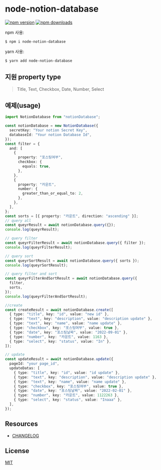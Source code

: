 # node-notion-database

[![npm version](https://img.shields.io/npm/v/node-notion-database.svg?style=flat-square)](https://www.npmjs.org/package/node-notion-database)
[![npm downloads](https://img.shields.io/npm/dm/node-notion-database.svg?style=flat-square)](http://npm-stat.com/charts.html?package=node-notion-database)

npm 사용:

```bash
$ npm i node-notion-database
```

yarn 사용:

```bash
$ yarn add node-notion-database
```

## 지원 property type

> Title, Text, Checkbox, Date, Number, Select

## 예제(usage)

```typescript
import NotionDatabase from "notionDatabase";

const notionDatabase = new NotionDatabase({
  secretKey: "Your notion Secret Key",
  databaseId: "Your notion Database Id",
});
const filter = {
  and: [
    {
      property: "포스팅여부",
      checkbox: {
        equals: true,
      },
    },
    {
      property: "카운트",
      number: {
        greater_than_or_equal_to: 2,
      },
    },
  ],
};
const sorts = [{ property: "카운트", direction: "ascending" }];
// query all
const queyrResult = await notionDatabase.query({});
console.log(queyrResult);

// query filter
const queyrFilterResult = await notionDatabase.query({ filter });
console.log(queyrFilterResult);

// query sort
const queyrSortResult = await notionDatabase.query({ sorts });
console.log(queyrSortResult);

// query filter and sort
const queyrFilterAndSortResult = await notionDatabase.query({
  filter,
  sorts,
});
console.log(queyrFilterAndSortResult);

//create
const createResult = await notionDatabase.create([
  { type: "title", key: "id", value: "new id" },
  { type: "text", key: "description", value: "description update" },
  { type: "text", key: "name", value: "name update" },
  { type: "checkbox", key: "포스팅여부", value: true },
  { type: "date", key: "포스팅날짜", value: "2022-09-01" },
  { type: "number", key: "카운트", value: 1163 },
  { type: "select", key: "status", value: "In" },
]);

// update
const updateResult = await notionDatabase.update({
  pageId: "your page_id",
  updateDatas: [
    { type: "title", key: "id", value: "id update" },
    { type: "text", key: "description", value: "description update" },
    { type: "text", key: "name", value: "name update" },
    { type: "checkbox", key: "포스팅여부", value: true },
    { type: "date", key: "포스팅날짜", value: "2022-02-01" },
    { type: "number", key: "카운트", value: 1122263 },
    { type: "select", key: "status", value: "Inaaa" },
  ],
});
```

## Resources

- [CHANGELOG](https://github.com/dryadsoft/node-notion-database/blob/master/CHANGELOG.md)

## License

[MIT](LICENSE)
